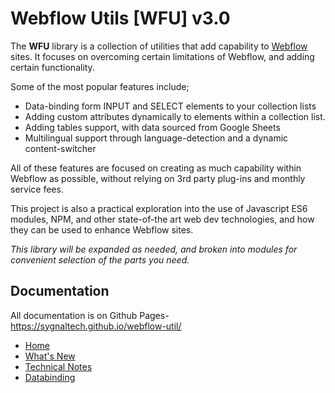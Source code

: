 # Webflow Utils [WFU] v3.0

The **WFU** library is a collection of utilities that add capability to 
[Webflow](https://webflow.com/)
sites. It focuses on overcoming certain limitations of Webflow, and adding certain functionality.

Some of the most popular features include;

- Data-binding form INPUT and SELECT elements to your collection lists
- Adding custom attributes dynamically to elements within a collection list.
- Adding tables support, with data sourced from Google Sheets
- Multilingual support through language-detection and a dynamic content-switcher

All of these features are focused on creating as much capability within Webflow as possible, without relying on 3rd party plug-ins and monthly service fees.

This project is also a practical exploration into the use of Javascript ES6 modules, NPM, and other state-of-the art web dev technologies, and how they can be used to enhance Webflow sites.

*This library will be expanded as needed, and broken into modules for convenient selection of the parts you need.*

## Documentation

All documentation is on Github Pages-
https://sygnaltech.github.io/webflow-util/

- [Home](https://sygnaltech.github.io/webflow-util/)
- [What's New](https://sygnaltech.github.io/webflow-util/whats-new)
- [Technical Notes](https://sygnaltech.github.io/webflow-util/tech)
- [Databinding](https://sygnaltech.github.io/webflow-util/databinding)


